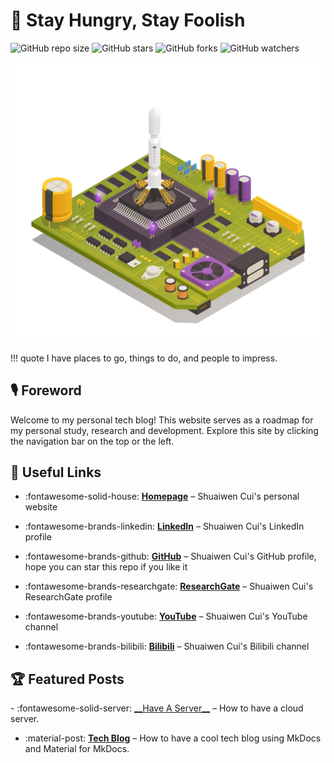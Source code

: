 <!-- ---
comments: true
--- -->

# 🔭 Stay Hungry, Stay Foolish
![GitHub repo size](https://img.shields.io/github/repo-size/Shuaiwen-Cui/Infinity)
![GitHub stars](https://img.shields.io/github/stars/Shuaiwen-Cui/Infinity?style=social)
![GitHub forks](https://img.shields.io/github/forks/Shuaiwen-Cui/Infinity?style=social)
![GitHub watchers](https://img.shields.io/github/watchers/Shuaiwen-Cui/Infinity?style=social)

![Cover](./static/images/Cover.jpg)

!!! quote
    I have places to go, things to do, and people to impress.

## 🎙️ Foreword
Welcome to my personal tech blog! This website serves as a roadmap for my personal study, research and development. Explore this site by clicking the navigation bar on the top or the left.

## 🔗 Useful Links

<!-- to search icons, go to https://squidfunk.github.io/mkdocs-material/reference/icons-emojis/ -->

<div class="grid cards" markdown>

- :fontawesome-solid-house: <a href="http://www.cuishuaiwen.com" target="_blank">__Homepage__</a> – Shuaiwen Cui's personal website

- :fontawesome-brands-linkedin: <a href="https://www.linkedin.com/in/shaun-shuaiwen-cui/" target="_blank">__LinkedIn__</a> – Shuaiwen Cui's LinkedIn profile

- :fontawesome-brands-github: <a href="https://github.com/Shuaiwen-Cui" target="_blank">__GitHub__</a> – Shuaiwen Cui's GitHub profile, hope you can star this repo if you like it
  
- :fontawesome-brands-researchgate: <a href="https://www.researchgate.net/profile/Shuaiwen-Cui" target="_blank">__ResearchGate__</a> – Shuaiwen Cui's ResearchGate profile

- :fontawesome-brands-youtube: <a href="https://www.youtube.com/channel/UCGNpQ1avIeJVN2tQ2U0zHog" target="_blank">__YouTube__</a> – Shuaiwen Cui's YouTube channel

- :fontawesome-brands-bilibili: <a href="https://space.bilibili.com/422612631" target="_blank">__Bilibili__</a> – Shuaiwen Cui's Bilibili channel

</div>

## 🏆 Featured Posts

<div class="grid cards" markdown>
- :fontawesome-solid-server: <a href="http://www.cuishuaiwen.com:8000/CLOUD/HANDS-ON/001-HAVE-A-SERVER/have-a-server/" target="_blank">__Have A Server__</a> – How to have a cloud server.

- :material-post: <a href="http://www.cuishuaiwen.com:8000/PROJECT/TECH-BLOG/mkdocs_and_material/" target="_blank">__Tech Blog__</a> – How to have a cool tech blog using MkDocs and Material for MkDocs.
</div>

